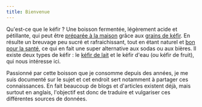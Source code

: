 ```yaml
---
title: Bienvenue
---
```

Qu'est-ce que le kéfir ? 
Une boisson fermentée, légèrement acide et pétillante, qui peut être [préparée à la maison](recette) grâce aux [grains de kéfir](composition-des-grains.md). 
En résulte un breuvage peu sucré et rafraichissant, tout en étant naturel et [bon pour la santé](bienfaits.md), ce qui en fait une super alternative aux sodas ou aux bières.
Il existe deux types de kéfir : le [kéfir de lait](https://fr.wikipedia.org/wiki/K%C3%A9fir#Le_k%C3%A9fir_de_lait) et le kéfir d'eau (ou kéfir de fruit), qui nous intéresse ici.

Passionné par cette boisson que je consomme depuis des années, je me suis documenté sur le sujet et cet endroit sert notamment à partager ces connaissances. 
En fait beaucoup de blogs et d'articles existent déjà, mais surtout en anglais, l'objectif est donc de traduire et vulgariser ces différentes sources de données.